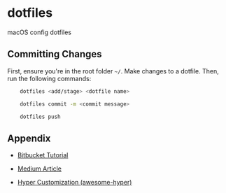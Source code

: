 # dotfiles
macOS config dotfiles

## Committing Changes

First, ensure you're in the root folder `~/`. Make changes to a dotfile. Then, run the following commands:

```sh
    dotfiles <add/stage> <dotfile name>
```

```sh
    dotfiles commit -m <commit message>
```

```sh
    dotfiles push
```


## Appendix

- [Bitbucket Tutorial](https://www.atlassian.com/git/tutorials/dotfiles)

- [Medium Article](https://fwuensche.medium.com/how-to-manage-your-dotfiles-with-git-f7aeed8adf8b)

- [Hyper Customization (awesome-hyper)](https://github.com/bnb/awesome-hyper)
